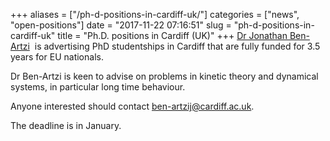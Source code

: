 +++
aliases = ["/ph-d-positions-in-cardiff-uk/"]
categories = ["news", "open-positions"]
date = "2017-11-22 07:16:51"
slug = "ph-d-positions-in-cardiff-uk"
title = "Ph.D. positions in Cardiff (UK)"
+++
[Dr Jonathan
Ben-Artzi](https://www.cardiff.ac.uk/people/view/475667-dr-jonathan-ben-artzi) 
is advertising PhD studentships in Cardiff that are fully funded for 3.5
years for EU nationals.

Dr Ben-Artzi is keen to advise on problems in kinetic theory and
dynamical systems, in particular long time behaviour.

Anyone interested should contact <ben-artzij@cardiff.ac.uk>.

The deadline is in January.
